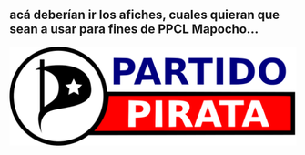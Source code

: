 ## acá deberían ir los afiches, cuales quieran que sean a usar para fines de PPCL Mapocho...

![ppcl-isologo](https://raw.githubusercontent.com/xhirdelx/ppcl-imagen/master/propaganda/insumos/isologo.png)



